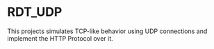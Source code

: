 # RDT_UDP
This projects simulates TCP-like behavior using UDP connections and implement the HTTP Protocol over it.
